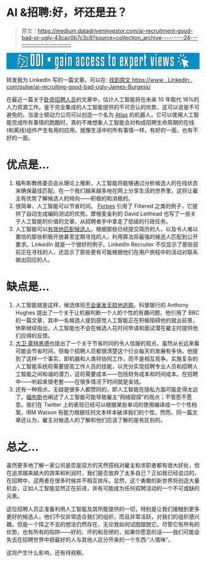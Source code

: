 # AI &招聘:好，坏还是丑？

> 原文：<https://medium.datadriveninvestor.com/ai-recruitment-good-bad-or-ugly-43cac0b7c3c8?source=collection_archive---------24----------------------->

[![](img/fe253c6edadb8854646a76a0e27f85f0.png)](http://www.track.datadriveninvestor.com/1B9E)

转发我为 LinkedIn 写的一篇文章。可以在: [找到原文 https://www . LinkedIn . com/pulse/ai-recruiting-good-bad-ugly-James-Burgess/](https://www.linkedin.com/pulse/ai-recruitment-good-bad-ugly-james-burgess/)

在最近一篇关于[卧底招聘人员](https://theundercoverrecruiter.com/global-stats-recruiting-trends/)的文章中，估计人工智能将在未来 10 年取代 16%的人力资源工作。鉴于完全集成的人工智能提供的不可否认的优势，这可以说是不可避免的。当波士顿动力公司可以创造一个名为 [Atlas](https://en.wikipedia.org/wiki/Atlas_(robot)) 的机器人，它可以使用人工智能完成所有事情的跑酷时，真的不难想象人工智能会对构成招聘生命周期的在线(和离线)组件产生有用的应用。就像生活中的所有事情一样，有好的一面，也有不好的一面。

# 优点是…

1.  福布斯教练委员会从理论上推断，人工智能将能够通过分析候选人的在线状态来确保最佳匹配。在一个我们越来越多地在网上分享生活的世界里，这将让雇主有优势了解候选人的倾向——积极的和消极的。
2.  很简单，人工智能可以节省时间。 [Forbes](https://www.forbes.com/sites/valleyvoices/2018/01/29/how-ai-is-changing-the-game-for-recruiting/#65b5e4ce1aa2) 引用了 Filtered 之类的例子，它提供了自动生成编码测试的优势。摩根麦金利的 David Leithead 也写了一些关于人工智能的价值的文章，从招聘者手中拿走了低级的行政任务。
3.  人工智能可以[有效地匹配候选人](https://www.hrtechnologist.com/articles/recruitment-onboarding/3-ways-ai-will-transform-recruitment/)，根据那些已经提交简历的人，以及令人难以置信的那些积极开放甚至定期寻找的人，利用算法将最强的候选人匹配到公开要求。LinkedIn 就是一个很好的例子。LinkedIn Recruiter 不仅显示了那些目前正在寻找的人，还显示了那些更有可能根据他们在用户旅程中的活动对联系做出回应的人。

# 缺点是…

1.  人工智能就是这样，候选体验[不会毫发无损地逃脱](https://www.coburgbanks.co.uk/blog/attracting-staff/artificial-intelligence-in-recruitment/)。科堡银行的 Anthony Hughes 提出了一个关于让机器判断一个人的个性的有趣问题。他引用了 BBC 的一篇文章，其中一名候选人提到感觉人工智能正在积极阻碍他的就业前景，休斯继续指出，人工智能也不会在候选人花时间申请和面试潜在雇主时提供他们应得的反馈。
2.  [大卫·莱特黑德](https://www.morganmckinley.co.uk/article/implementation-artificial-intelligence-recruitment)也提出了一个关于节省时间的令人信服的观点。虽然从长远来看可能会节省时间，但每个招聘人员都很清楚这个行业每天的发展有多快。他提到了这样一个事实，即机器和人类将协同工作，而不是相互竞争。实施复杂的人工智能系统将需要提高工作人员的技能，以充分实现招聘专业人员和招聘人工智能之间和谐的潜力，这将需要成本——包括财务成本和时间成本。在招聘中——听起来很老套——在很多情况下时间就是金钱。
3.  还有一种观点，无疑是很多人都赞同的，即人工智能在隐私方面可能走得太远了。[福布斯](https://www.forbes.com/sites/tomaspremuzic/2018/05/27/four-unethical-uses-of-ai-in-recruitment/#7230a9215f55)也阐述了人工智能可能导致雇主“网络窥探”的观点；不管愿不愿意。我们在 Twitter 上的表现已经可以根据某些单词的使用编译成一个个性档案，IBM Watson 有能力根据任何文本样本破译我们的个性。然而，同一篇文章还认为，雇主对候选人的了解和他们应该了解的是有区别的。

# 总之…

虽然更多地了解一家公司是否是双方的天然搭档对雇主和求职者都有很大好处，但在追求越来越大的效率和利润时，我们是否放弃了太多自己？正如我已经说过的，在招聘中，这两者在很多时候并不相互排斥。显然，这个勇敢的新世界将创造大量机会，正如人工智能显然正在前进，并有可能成为任何招聘活动的一个不可或缺的元素。

这位招聘人员正准备利用人工智能及其所能提供的一切，特别是让我们接触到更多更好的候选人，他们不仅非常适合我们的组织，而且非常活跃，对我们的组织感兴趣。但是一个挥之不去的想法仍然存在，无论我如何试图摆脱它。尽管它有所有的优势，也有所有的陷阱——好的、坏的和丑陋的，如果你愿意的话——我们可能会失去在招聘世界中把最好的人与其他人区分开来的一个东西:“人情味”。

这将产生什么影响，还有待观察。